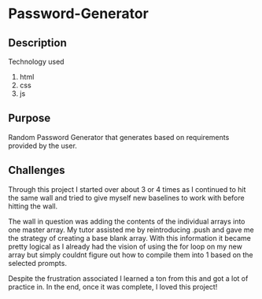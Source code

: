 # Password-Generator
 
## Description
Technology used
1. html
2. css
3. js

## Purpose
Random Password Generator that generates based on requirements provided by the user. 

## Challenges 
Through this project I started over about 3 or 4 times as I continued to hit the same wall and tried to give myself new baselines to work with before hitting the wall.

The wall in question was adding the contents of the individual arrays into one master array. My tutor assisted me by reintroducing .push and gave me the strategy of creating a base blank array. With this information it became pretty logical as I already had the vision of using the for loop on my new array but simply couldnt figure out how to compile them into 1 based on the selected prompts. 

Despite the frustration associated I learned a ton from this and got a lot of practice in. In the end, once it was complete, I loved this project!





